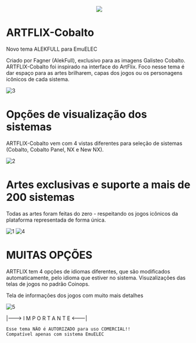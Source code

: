 <div align="center">
<img src=https://user-images.githubusercontent.com/69799468/136852752-de671bd5-b7ff-4dba-a3be-22d0aab3220b.png>
</div>

# ARTFLIX-Cobalto

Novo tema ALEKFULL para EmuELEC

Criado por Fagner (AlekFull), exclusivo para as imagens Galisteo Cobalto. ARTFLIX-Cobalto foi inspirado na interface do ArtFlix. Foco nesse tema é dar espaço para as artes brilharem, capas dos jogos ou os personagens icônicos de cada sistema.

![3](https://user-images.githubusercontent.com/69799468/144150994-61bf79ac-3965-4f50-bc41-1237888f4d32.png)

# Opções de visualização dos sistemas

ARTFLIX-Cobalto vem com 4 vistas diferentes para seleção de sistemas (Cobalto, Cobalto Panel, NX e New NX). 

![2](https://user-images.githubusercontent.com/69799468/144151157-b523c762-6a69-4ed3-81dd-da23f321cb18.png)

# Artes exclusivas e suporte a mais de 200 sistemas

Todas as artes foram feitas do zero - respeitando os jogos icônicos da plataforma representada de forma única.

![1](https://user-images.githubusercontent.com/69799468/144151018-a051fa9f-8310-4187-beed-4b41e8588cbf.png)
![4](https://user-images.githubusercontent.com/69799468/144151046-2931bb4a-da8f-4b24-8fb2-fae5caf5d1c1.png)

# MUITAS OPÇÕES

ARTFLIX tem 4 opções de idiomas diferentes, que são modificados automaticamente, pelo idioma que estiver no sistema.
Visuzalizações das telas de jogos no padrão Coinops.

Tela de informações dos jogos com muito mais detalhes

![5](https://user-images.githubusercontent.com/69799468/144151194-0d944c1c-e275-4ac7-96d1-0a1adf9ff564.png)


|--->  I M P O R T A N T E  <---|

    Esse tema NÃO é AUTORIZADO para uso COMERCIAL!!
    Compatível apenas com sistema EmuELEC
